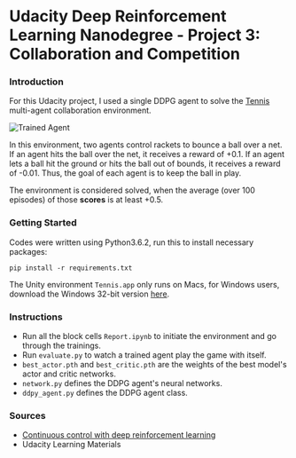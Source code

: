 [//]: # (Image References)

[image1]: https://user-images.githubusercontent.com/10624937/42135623-e770e354-7d12-11e8-998d-29fc74429ca2.gif "Trained Agent"


# Udacity Deep Reinforcement Learning Nanodegree - Project 3: Collaboration and Competition

### Introduction

For this Udacity project, I used a single DDPG agent to solve the [Tennis](https://github.com/Unity-Technologies/ml-agents/blob/master/docs/Learning-Environment-Examples.md#tennis) multi-agent collaboration environment.

![Trained Agent][image1]

In this environment, two agents control rackets to bounce a ball over a net. If an agent hits the ball over the net, it receives a reward of +0.1.  If an agent lets a ball hit the ground or hits the ball out of bounds, it receives a reward of -0.01.  Thus, the goal of each agent is to keep the ball in play.

The environment is considered solved, when the average (over 100 episodes) of those **scores** is at least +0.5.

### Getting Started

Codes were written using Python3.6.2, run this to install necessary packages:

`pip install -r requirements.txt`

The Unity environment `Tennis.app` only runs on Macs, for Windows users, download the Windows 32-bit version [here](https://s3-us-west-1.amazonaws.com/udacity-drlnd/P3/Tennis/Tennis_Windows_x86.zip).

### Instructions

- Run all the block cells `Report.ipynb` to initiate the environment and go through the trainings.
- Run `evaluate.py` to watch a trained agent play the game with itself.
- `best_actor.pth` and `best_critic.pth` are the weights of the best model's actor and critic networks.
- `network.py` defines the DDPG agent's neural networks.
- `ddpy_agent.py` defines the DDPG agent class.

### Sources
- [Continuous control with deep reinforcement learning](https://arxiv.org/pdf/1509.02971.pdf)
- Udacity Learning Materials
